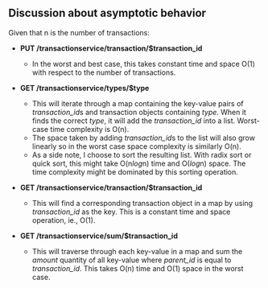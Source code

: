 Discussion about asymptotic behavior
------------------------------------
Given that n is the number of transactions:

* **PUT /transactionservice/transaction/$transaction_id**

  - In the worst and best case, this takes constant time and space O(1) with respect to the number of transactions.

* **GET /transactionservice/types/$type**

  - This will iterate through a map containing the key-value pairs of *transaction_id*s and transaction objects containing _type_. When it finds the correct _type_, it will add the *transaction_id* into a list. Worst-case time complexity is O(n). 
  - The space taken by adding *transaction_id*s to the list will also grow linearly so in the worst case space complexity is similarly O(n).
  - As a side note, I choose to sort the resulting list. With radix sort or quick sort, this might take O(n*log*n) time and O(*log*n) space. The time complexity might be dominated by this sorting operation.
  
* **GET /transactionservice/transaction/$transaction_id**

  - This will find a corresponding transaction object in a map by using _transaction_id_ as the key. This is a constant time and space operation, ie., O(1).
  
* **GET /transactionservice/sum/$transaction_id**

  - This will traverse through each key-value in a map and sum the _amount_ quantity of all key-value where _parent_id_ is equal to _transaction_id_. This takes O(n) time and O(1) space in the worst case.

  
  
 
 
 










